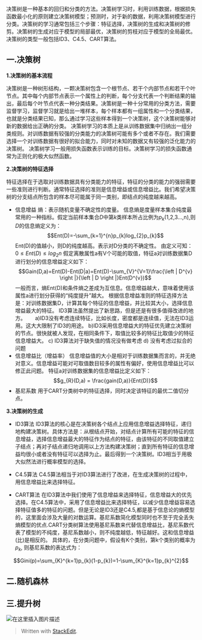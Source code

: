 
决策树是一种基本的回归和分类的方法。决策树学习时，利用训练数据，根据损失函数最小化的原则建立决策树模型；预测时，对于新的数据，利用决策树模型进行分类。决策树的学习通常包括三个步骤：特征选择，决策树的生成和决策树的修剪。决策树的生成对应于模型的局部最优，决策树的剪枝对应于模型的全局最优。决策树的类型一般包括ID3、C4.5、CART算法。

## 一.决策树

**1.决策树的基本流程**

决策树是一种树形结构，一颗决策树包含一个根节点、若干个内部节点和若干个叶节点。其中每个内部节点表示一个属性上的判断，每个分支代表一个判断结果的输出，最后每个叶节点代表一种分类结果。决策树是一种十分常用的分类方法，需要监督学习，监督学习就是给出一堆样本，每个样本都有一组属性和一个分类结果，也就是分类结果已知，那么通过学习这些样本得到一个决策树，这个决策树能够对新的数据给出正确的分类。
决策树学习的本质上是从训练数据集中归纳出一组分类规则。对训练数据有较强的分类能力的决策树可能有多个或者不存在。我们需要选择一个对训练数据有很好的拟合能力，同时对未知的数据又有较强的泛化能力的决策树。
决策树学习一般用损失函数表示训练的目标。决策树学习的损失函数通常为正则化的极大似然函数。

**2.决策树的特征选择**

特征选择在于选取对训练数据具有分类能力的特征，特征的分类的能力的强弱需要一些准则进行判断。通常特征选择的准则是信息增益或信息增益比。我们希望决策树的分支结点所包含的样本尽可能属于同一类别，即结点的纯度越来越高。

* 信息增益
熵：表示随机变量不确定性的度量。
信息熵是度量样本集合纯度最常用的一种指标。假定当前样本集合*D*中第*k*类样本所占比例为$p_{k}$(1,2,3...,n),则*D*的信息熵定义为：
$$Ent(D)=-\sum_{k=1}^{n}p_{k}log_{2}p_{k}$$
Ent(D)的值越小，则D的纯度越高。表示对D分类的不确定性。
由定义可知：$0\leqslant Ent(D)\leq log_{2}n$
假定离散属性a有V个可能的取值，特征a对训练数据集D进行划分的信息增益定义如下：
$$Gain(D,a)=Ent(D)-Ent(D|a)=Ent(D)-\sum_{V}^{V=1}\frac{\left | D^{v} \right |}{\left | D \right |}Ent(D^{v})$$
一般而言，熵Ent(D)和条件熵之差成为互信息。信息增益越大，意味着使用该属性a进行划分获得的“纯度提升”越大。
根据信息增益准则的特征选择方法是：对训练数据集D，计算其每个特征的信息增益，并比较其大小，选择信息增益最大的特征。
ID3算法虽然提出了新思路，但是还是有很多值得改进的地方。　　
a)ID3没有考虑连续特征，比如长度，密度都是连续值，无法在ID3运用。这大大限制了ID3的用途。
b)ID3采用信息增益大的特征优先建立决策树的节点。很快就被人发现，在相同条件下，取值比较多的特征比取值少的特征信息增益大。
c) ID3算法对于缺失值的情况没有做考虑
d) 没有考虑过拟合的问题
* 信息增益比（增益率）
信息增益值的大小是相对于训练数据集而言的，并无绝对意义。信息增益可能对可取值数目较多的属性有偏好，使用信息增益比可以修正此问题。
特征a对训练数据集的信息增益比定义如下：
$$g_{R}(D,a) = \frac{gain(D,a)}{Ent(D)}$$
* 基尼系数
用于CART分类树中的特征选择，同时决定该特征的最优二值切分点。

**3.决策树的生成**

* ID3算法
ID3算法的核心是在决策树各个结点上应用信息增益选择特征，递归地构建决策树。具体方法是：从根结点开始，对结点计算所有可能的特征的信息增益，选择信息增益最大的特征作为结点的特征，由该特征的不同取值建立子结点；再对子结点递归地调用以上方法构建决策树；直到所有特征的信息增益均很小或者没有特征可以选择为止。最后得到一个决策树。ID3相当于用极大似然法进行概率模型的选择。

* C4.5算法
C4.5算法相当于对ID3算法进行了改进，在生成决策树的过程中，用信息增益比来选择特征。

* CART算法
在ID3算法中我们使用了信息增益来选择特征，信息增益大的优先选择。在C4.5算法中，采用了信息增益比来选择特征，以减少信息增益容易选择特征值多的特征的问题。但是无论是ID3还是C4.5,都是基于信息论的熵模型的，这里面会涉及大量的对数运算。基尼系数简化模型同时也不至于完全丢失熵模型的优点.CART分类树算法使用基尼系数来代替信息增益比，基尼系数代表了模型的不纯度，基尼系数越小，则不纯度越低，特征越好。这和信息增益(比)是相反的。
具体的，在分类问题中，假设有K个类别，第k个类别的概率为$p_{k}$, 则基尼系数的表达式为：

$$Gini(p)=\sum_{K}^{k=1}p_{k}(1-p_{k})=1-\sum_{K}^{k=1}p_{k}^{2}$$
## 二.随机森林

## 三.提升树

![在这里插入图片描述](https://img-blog.csdnimg.cn/20190521215120313.jpg?x-oss-process=image/watermark,type_ZmFuZ3poZW5naGVpdGk,shadow_10,text_aHR0cHM6Ly9ibG9nLmNzZG4ubmV0L3UwMTIxMTcxNTM=,size_16,color_FFFFFF,t_70)


> Written with [StackEdit](https://stackedit.io/).